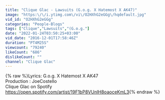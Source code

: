 ```yaml
---
title: "Clique Glac - Lawsuits (G.o.g. X Hatemost X AK47)"
image: "https:\/\/i.ytimg.com\/vi\/O2HXhG2eGGg\/hqdefault.jpg"
vid_id: "O2HXhG2eGGg"
categories: "People-Blogs"
tags: ["Clique","Lawsuits","(G.o.g."]
date: "2022-01-24T03:50:25+03:00"
vid_date: "2016-12-01T17:58:46Z"
duration: "PT4M25S"
viewcount: "79240"
likeCount: "686"
dislikeCount: ""
channel: "Clique Glac"
---
```

{% raw %}Lyrics: G.o.g. X Hatemost X AK47<br />Production : JoeCostello<br />Clique Glac on Spotify<br /><a rel="nofollow" target="blank" href="https://open.spotify.com/artist/19F1bP8VUnlH8oaoceKmL3">https://open.spotify.com/artist/19F1bP8VUnlH8oaoceKmL3</a>{% endraw %}
